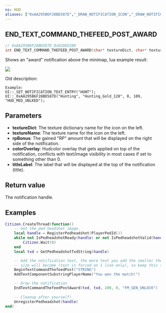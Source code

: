 ```yaml
---
ns: HUD
aliases: ["0xAA295B6F28BD587D","_DRAW_NOTIFICATION_ICON","_DRAW_NOTIFICATION_AWARD"]
---
```

## END_TEXT_COMMAND_THEFEED_POST_AWARD

```c
// 0xAA295B6F28BD587D 0x02DED2B8
int END_TEXT_COMMAND_THEFEED_POST_AWARD(char* textureDict, char* textureName, int rpBonus, int colorOverlay, char* titleLabel);
```

Shows an "award" notification above the minimap, lua example result:

![](https://docs.fivem.net/natives/0xAA295B6F28BD587D.png)



Old description:
```
Example:  
UI::_SET_NOTIFICATION_TEXT_ENTRY("HUNT");  
UI::_0xAA295B6F28BD587D("Hunting", "Hunting_Gold_128", 0, 109, "HUD_MED_UNLKED");  
```

## Parameters
* **textureDict**: The texture dictionary name for the icon on the left.
* **textureName**: The texture name for the icon on the left.
* **rpBonus**: The gained "RP" amount that will be displayed on the right side of the notification.
* **colorOverlay**: Hudcolor overlay that gets applied on top of the notification, conflicts with text/image visibility in most cases if set to something other than 0.
* **titleLabel**: The label that will be displayed at the top of the notification (title).

## Return value
The notification handle.

## Examples
```lua
Citizen.CreateThread(function()
    -- Get the ped headshot image.
    local handle = RegisterPedheadshot(PlayerPedId())
    while not IsPedheadshotReady(handle) or not IsPedheadshotValid(handle) do
        Citizen.Wait(0)
    end
    local txd = GetPedheadshotTxdString(handle)

    -- Add the notification text, the more text you add the smaller the font
    -- size will become (text is forced on 1 line only), so keep this short!
    BeginTextCommandThefeedPost("STRING")
    AddTextComponentSubstringPlayerName("You won the match!")

    -- Draw the notification
    EndTextCommandThefeedPostAward(txd, txd, 200, 0, "FM_GEN_UNLOCK")
    
    -- Cleanup after yourself!
    UnregisterPedheadshot(handle)
end)
```